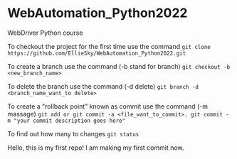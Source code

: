 # WebAutomation_Python2022
WebDriver Python course



To checkout the project for the first time use the command
`git clone https://github.com/EllieSky/WebAutomation_Python2022.git`

To create a branch use the command (-b stand for branch)
`git checkout -b <new_branch_name>`

To delete the branch use the command (-d delete)
`git branch -d <branch_name_want_to delete>`

To create a "rollback point" known as commit use the command (-m massage)
`git add or git commit -a <file_want_to_commit>.
git commit -m "your commit description goes here"`

To find out how many to changes
`git status`


Hello, this is my first repo!
I am making my first commit now.